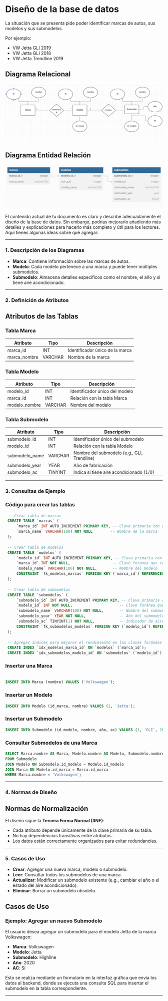 # Diseño de la base de datos

La situación que se presenta pide poder identificar marcas de autos, sus modelos y sus submodelos.

Por ejemplo:
- VW Jetta GLI 2019
- VW Jetta GLI 2018
- VW Jetta Trendline 2019

## Diagrama Relacional

![Diagrama Relacional](imgs/relacional.png)

## Diagrama Entidad Relación
![Diagrama entidad relación](imgs/entidad-relacion.png)

El contenido actual de tu documento es claro y describe adecuadamente el diseño de la base de datos. Sin embargo, podrías mejorarlo añadiendo más detalles y explicaciones para hacerlo más completo y útil para los lectores. Aquí tienes algunas ideas sobre qué agregar:

---

### 1. **Descripción de los Diagramas**
- **Marca**: Contiene información sobre las marcas de autos.
- **Modelo**: Cada modelo pertenece a una marca y puede tener múltiples submodelos.
- **Submodelo**: Almacena detalles específicos como el nombre, el año y si tiene aire acondicionado.

---

### 2. **Definición de Atributos**

   ## Atributos de las Tablas

   ### Tabla Marca
   | Atributo  | Tipo      | Descripción                     |
   |-----------|-----------|---------------------------------|
   | marca_id  | INT       | Identificador único de la marca |
   | marca_nombre    | VARCHAR   | Nombre de la marca              |

   ### Tabla Modelo
   | Atributo  | Tipo      | Descripción                           |
   |-----------|-----------|---------------------------------------|
   | modelo_id | INT       | Identificador único del modelo        |
   | marca_id  | INT       | Relación con la tabla Marca           |
   | modelo_nombre    | VARCHAR   | Nombre del modelo                    |

   ### Tabla Submodelo
   | Atributo      | Tipo    | Descripción                                   |
   |---------------|---------|-----------------------------------------------|
   | submodelo_id  | INT     | Identificador único del submodelo             |
   | modelo_id     | INT     | Relación con la tabla Modelo                  |
   | submodelo_name| VARCHAR | Nombre del submodelo (e.g., GLI, Trendline)   |
   | submodelo_year| YEAR    | Año de fabricación                           |
   | submodelo_ac  | TINYINT | Indica si tiene aire acondicionado (1/0)     |

---

### 3. **Consultas de Ejemplo**
   ### Código para crear las tablas
   ```sql
    -- Crear tabla de marcas
    CREATE TABLE `marcas` (
        `marca_id` INT AUTO_INCREMENT PRIMARY KEY, -- Clave primaria con auto-incremento
        `marca_name` VARCHAR(100) NOT NULL        -- Nombre de la marca
    );

    -- Crear tabla de modelos
    CREATE TABLE `modelos` (
        `modelo_id` INT AUTO_INCREMENT PRIMARY KEY, -- Clave primaria con auto-incremento
        `marca_id` INT NOT NULL,                   -- Clave foránea que referencia a marcas
        `modelo_name` VARCHAR(100) NOT NULL,       -- Nombre del modelo
        CONSTRAINT `fk_modelos_marcas` FOREIGN KEY (`marca_id`) REFERENCES `marcas` (`marca_id`) ON DELETE CASCADE ON UPDATE CASCADE -- Relación con marcas
    );

    -- Crear tabla de submodelos
    CREATE TABLE `submodelos` (
        `submodelo_id` INT AUTO_INCREMENT PRIMARY KEY, -- Clave primaria con auto-incremento
        `modelo_id` INT NOT NULL,                     -- Clave foránea que referencia a modelos
        `submodelo_name` VARCHAR(100) NOT NULL,       -- Nombre del submodelo
        `submodelo_year` YEAR NOT NULL,               -- Año del submodelo
        `submodelo_ac` TINYINT(1) NOT NULL,           -- Indicador de aire acondicionado (1 para sí, 0 para no)
        CONSTRAINT `fk_submodelos_modelos` FOREIGN KEY (`modelo_id`) REFERENCES `modelos` (`modelo_id`) ON DELETE CASCADE ON UPDATE CASCADE -- Relación con modelos
    );

    -- Agregar índices para mejorar el rendimiento en las claves foráneas
    CREATE INDEX `idx_modelos_marca_id` ON `modelos` (`marca_id`);
    CREATE INDEX `idx_submodelos_modelo_id` ON `submodelos` (`modelo_id`);
   ```

   ### Insertar una Marca
   ```sql
   
   INSERT INTO Marca (nombre) VALUES ('Volkswagen');
   ```

   ### Insertar un Modelo
   ```sql
   INSERT INTO Modelo (id_marca, nombre) VALUES (1, 'Jetta');
   ```

   ### Insertar un Submodelo
   ```sql
   INSERT INTO Submodelo (id_modelo, nombre, año, ac) VALUES (1, 'GLI', 2019, 1);
   ```

   ### Consultar Submodelos de una Marca
   ```sql
   SELECT Marca.nombre AS Marca, Modelo.nombre AS Modelo, Submodelo.nombre AS Submodelo, Submodelo.año, Submodelo.ac
   FROM Submodelo
   JOIN Modelo ON Submodelo.id_modelo = Modelo.id_modelo
   JOIN Marca ON Modelo.id_marca = Marca.id_marca
   WHERE Marca.nombre = 'Volkswagen';
   ```

---

### 4. **Normas de Diseño**
   ## Normas de Normalización

   El diseño sigue la **Tercera Forma Normal (3NF)**:
   - Cada atributo depende únicamente de la clave primaria de su tabla.
   - No hay dependencias transitivas entre atributos.
   - Los datos están correctamente organizados para evitar redundancias.

---

### 5. **Casos de Uso**
   - **Crear**: Agregar una nueva marca, modelo o submodelo.
   - **Leer**: Consultar todos los submodelos de una marca.
   - **Actualizar**: Modificar un submodelo existente (e.g., cambiar el año o el estado del aire acondicionado).
   - **Eliminar**: Borrar un submodelo obsoleto.

   ## Casos de Uso

   ### Ejemplo: Agregar un nuevo Submodelo
   El usuario desea agregar un submodelo para el modelo Jetta de la marca Volkswagen:
   - **Marca**: Volkswagen
   - **Modelo**: Jetta
   - **Submodelo**: Highline
   - **Año**: 2020
   - **AC**: Sí

   Esto se realiza mediante un formulario en la interfaz gráfica que envía los datos al backend, donde se ejecuta una consulta SQL para insertar el submodelo en la tabla correspondiente.

---
